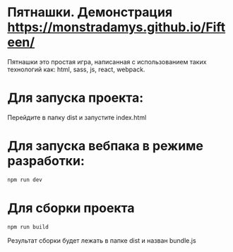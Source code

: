 # Пятнашки. Демонстрация https://monstradamys.github.io/Fifteen/
Пятнашки это простая игра, написанная с использованием таких технологий как: html, sass, js, react, webpack.
# Для запуска проекта:
Перейдите в папку dist и запустите index.html
# Для запуска вебпака в режиме разработки:
```js
npm run dev
```
# Для сборки проекта
```js
npm run build
```
Результат сборки будет лежать в папке dist и назван bundle.js
